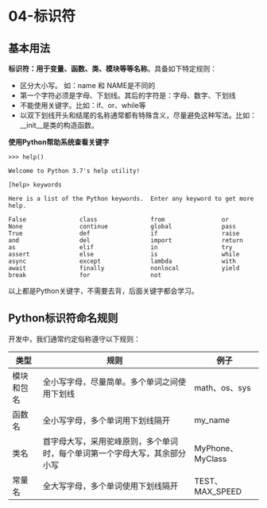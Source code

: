 # 04-标识符


## 基本用法


**标识符：用于变量、函数、类、模块等等名称**。具备如下特定规则：

- 区分大小写。 如：name 和 NAME是不同的
- 第一个字符必须是字母、下划线。其后的字符是：字母、数字、下划线
- 不能使用关键字。比如：if、or、while等
- 以双下划线开头和结尾的名称通常都有特殊含义，尽量避免这种写法。比如：__init__是类的构造函数。



**使用Python帮助系统查看关键字**

```
>>> help()

Welcome to Python 3.7's help utility!

[help> keywords

Here is a list of the Python keywords.  Enter any keyword to get more help.

False               class               from                or
None                continue            global              pass
True                def                 if                  raise
and                 del                 import              return
as                  elif                in                  try
assert              else                is                  while
async               except              lambda              with
await               finally             nonlocal            yield
break               for                 not      

```

以上都是Python关键字，不需要去背，后面关键字都会学习。


## Python标识符命名规则

开发中，我们通常约定俗称遵守以下规则：


|   类型    |                               规则                               |       例子        |
| --------- | --------------------------------------------------------------- | ---------------- |
| 模块和包名 | 全小写字母，尽量简单。多个单词之间使用下划线                           | math、os、sys    |
| 函数名    | 全小写字母，多个单词用下划线隔开                                     | my_name          |
| 类名      | 首字母大写，采用驼峰原则，多个单词时，每个单词第一个字母大写，其余部分小写 | MyPhone、MyClass |
| 常量名    | 全大写字母，多个单词使用下划线隔开                                   | TEST、MAX_SPEED  |
